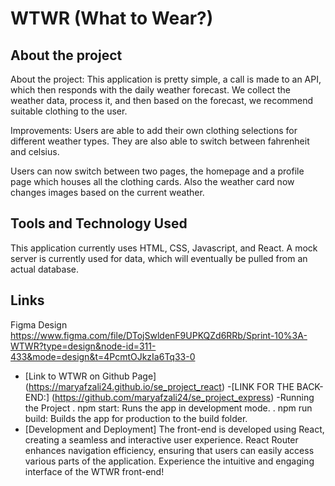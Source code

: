 # WTWR (What to Wear?)

## About the project

About the project: This application is pretty simple, a call is made to an API, which then responds with the daily weather forecast. We collect the weather data, process it, and then based on the forecast, we recommend suitable clothing to the user.

Improvements: Users are able to add their own clothing selections for different weather types. They are also able to switch between fahrenheit and celsius.

Users can now switch between two pages, the homepage and a profile page which houses all the clothing cards. Also the weather card now changes images based on the current weather.

## Tools and Technology Used

This application currently uses HTML, CSS, Javascript, and React.
A mock server is currently used for data, which will eventually be pulled from an actual database.

## Links

Figma Design
https://www.figma.com/file/DTojSwldenF9UPKQZd6RRb/Sprint-10%3A-WTWR?type=design&node-id=311-433&mode=design&t=4PcmtOJkzIa6Tq33-0

- [Link to WTWR on Github Page]
  (https://maryafzali24.github.io/se_project_react) -[LINK FOR THE BACK-END:]
  (https://github.com/maryafzali24/se_project_express)
  -Running the Project
  . npm start: Runs the app in development mode.
  . npm run build: Builds the app for production to the build folder.
- [Development and Deployment]
  The front-end is developed using React, creating a seamless and interactive user experience. React Router enhances navigation efficiency, ensuring that users can easily access various parts of the application.
  Experience the intuitive and engaging interface of the WTWR front-end!
